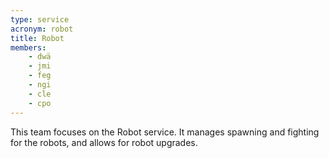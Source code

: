 ```yaml
---
type: service
acronym: robot
title: Robot
members:
    - dwä
    - jmi
    - feg
    - ngi
    - cle
    - cpo
---
```


This team focuses on the Robot service. It manages spawning and fighting for the robots, and allows for robot
upgrades. 

